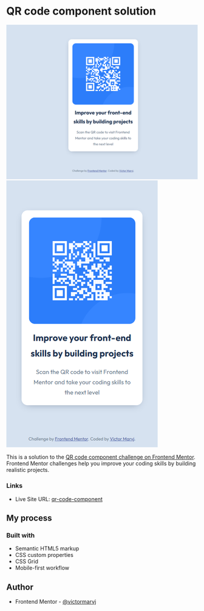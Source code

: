 # QR code component solution

![Design preview for the QR code component coding challenge: Desktop view](./screenshot-1.png)
![Design preview for the QR code component coding challenge: Mobile view](./screenshot-2.png)

This is a solution to the [QR code component challenge on Frontend Mentor](https://www.frontendmentor.io/challenges/qr-code-component-iux_sIO_H). Frontend Mentor challenges help you improve your coding skills by building realistic projects.

### Links

- Live Site URL: [qr-code-component](https://victormarvj.github.io/qr-code-component/)

## My process

### Built with

- Semantic HTML5 markup
- CSS custom properties
- CSS Grid
- Mobile-first workflow

## Author

- Frontend Mentor - [@victormarvj](https://www.frontendmentor.io/profile/victormarvj)
